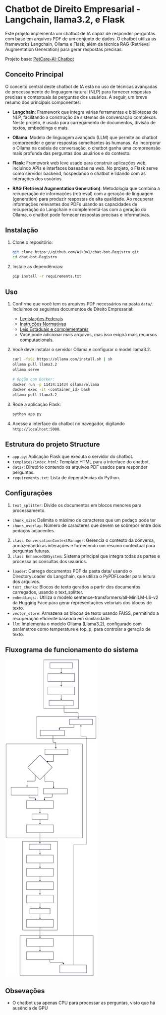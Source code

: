 # Chatbot de Direito Empresarial - Langchain, llama3.2, e Flask

Este projeto implementa um chatbot de IA capaz de responder perguntas com base em arquivos PDF de um conjunto de dados. O chatbot utiliza as frameworks Langchain, Ollama e Flask, além da técnica RAG (Retrieval Augmentation Generation) para gerar respostas precisas.

Projeto base: [PetCare-AI-Chatbot](https://github.com/rajveersinghcse/PetCare-AI-Chatbot)

## Conceito Principal

O conceito central deste chatbot de IA está no uso de técnicas avançadas de processamento de linguagem natural (NLP) para fornecer respostas precisas e contextuais às perguntas dos usuários. A seguir, um breve resumo dos principais componentes:

- **Langchain**: Framework que integra várias ferramentas e bibliotecas de NLP, facilitando a construção de sistemas de conversação complexos. Neste projeto, é usada para carregamento de documentos, divisão de textos, embeddings e mais.

- **Ollama**: Modelo de linguagem avançado (LLM) que permite ao chatbot compreender e gerar respostas semelhantes às humanas. Ao incorporar o Ollama na cadeia de conversação, o chatbot ganha uma compreensão mais profunda das perguntas dos usuários e do contexto.

- **Flask**: Framework web leve usado para construir aplicações web, incluindo APIs e interfaces baseadas na web. No projeto, o Flask serve como servidor backend, hospedando o chatbot e lidando com as interações dos usuários.

- **RAG (Retrieval Augmentation Generation)**: Metodologia que combina a recuperação de informações (retrieval) com a geração de linguagem (generation) para produzir respostas de alta qualidade. Ao recuperar informações relevantes dos PDFs usando as capacidades de recuperação do Langchain e complementá-las com a geração do Ollama, o chatbot pode fornecer respostas precisas e informativas.

## Instalação

1. Clone o repositório:
   ```bash
   git clone https://github.com/Aik0o1/chat-bot-Registro.git
   cd chat-bot-Registro
   ```

2. Instale as dependências:
   ```bash
   pip install -r requirements.txt
   ```

## Uso

1. Confirme que você tem os arquivos PDF necessários na pasta `data/`. Incluímos os seguintes documentos de Direito Empresarial:
   - [Legislações Federais](https://www.gov.br/empresas-e-negocios/pt-br/drei/legislacao/legislacoes-federais)
   - [Instruções Normativas](https://www.gov.br/empresas-e-negocios/pt-br/drei/legislacao/instrucoes-normativas)
   - [Leis Estaduais e complementares](https://www.piauidigital.pi.gov.br/home/legislacao/)
   - Você pode adicionar mais arquivos, mas isso exigirá mais recursos computacionais.

2. Você deve instalar o servidor Ollama e configurar o model llama3.2. 
   ```bash
   curl -fsSL https://ollama.com/install.sh | sh
   ollama pull llama3.2
   ollama serve
   ```

   ```bash
   # Opção com Docker:
   docker run -p 11434:11434 ollama/ollama
   docker exec -it <container_id> bash
   ollama pull llama3.2
   ```


4. Rode a aplicação Flask:
   ```bash
   python app.py
   ```

5. Acesse a interface do chatbot no navegador, digitando `http://localhost:5000`.

## Estrutura do projeto Structure

- `app.py`: Aplicação Flask que executa o servidor do chatbot.
- `templates/index.html`: Template HTML para a interface do chatbot.
- `data/`: Diretório contendo os arquivos PDF usados para responder perguntas.
- `requirements.txt`: Lista de dependências do Python.

## Configurações

1. `text_splitter`: Divide os documentos em blocos menores para processamento.
- `chunk_size`: Delimita o máximo de caracteres que um pedaço pode ter
- `chunk_overlap`: Número de caracteres que devem se sobrepor entre dois pedaços adjacentes.
2. `class ConversationContextManager`: Gerencia o contexto da conversa, armazenando as interações e fornecendo um resumo contextual para perguntas futuras.
3. `class EnhancedQASystem`: Sistema principal que integra todas as partes e processa as consultas dos usuários.
- `loader`: Carrega documentos PDF da pasta data/ usando o DirectoryLoader do Langchain, que utiliza o PyPDFLoader para leitura dos arquivos.
- `text_chunks`: Blocos de texto gerados a partir dos documentos carregados, usando o text_splitter.
- `embeddings`: : Utiliza o modelo sentence-transformers/all-MiniLM-L6-v2 da Hugging Face para gerar representações vetoriais dos blocos de texto.
- `vector_store`: Armazena os blocos de texto usando FAISS, permitindo a recuperação eficiente baseada em similaridade.
- `llm`: Implementa o modelo Ollama (Llama3.2), configurado com parâmetros como temperature e top_p, para controlar a geração de texto.

## Fluxograma de funcionamento do sistema

<img src="./assets/Fluxograma chatbot(1).svg"></img>

## Obsevações
- O chatbot usa apenas CPU para processar as perguntas, visto que há ausência de GPU
